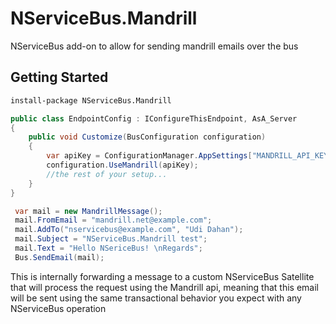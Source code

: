 # NServiceBus.Mandrill
NServiceBus add-on to allow for sending mandrill emails over the bus


## Getting Started

```ps
install-package NServiceBus.Mandrill
```

```cs
public class EndpointConfig : IConfigureThisEndpoint, AsA_Server
{
    public void Customize(BusConfiguration configuration)
    {
        var apiKey = ConfigurationManager.AppSettings["MANDRILL_API_KEY"]; //load your api key from somewhere
        configuration.UseMandrill(apiKey);
        //the rest of your setup...
    }
}

```

```cs
 var mail = new MandrillMessage();
 mail.FromEmail = "mandrill.net@example.com";
 mail.AddTo("nservicebus@example.com", "Udi Dahan");
 mail.Subject = "NServiceBus.Mandrill test";
 mail.Text = "Hello NSericeBus! \nRegards";
 Bus.SendEmail(mail);
```


This is internally forwarding a message to a custom NServiceBus Satellite that will process the request using the Mandrill api, meaning that this email will be sent using the same transactional behavior you expect with any NServiceBus operation
